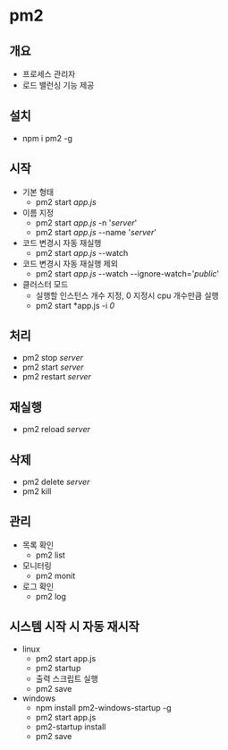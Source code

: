 # pm2

## 개요
- 프로세스 관리자
- 로드 밸런싱 기능 제공

## 설치
- npm i pm2 -g

## 시작
- 기본 형태
  - pm2 start *app.js*
- 이름 지정
  - pm2 start *app.js* -n '*server*'
  - pm2 start *app.js* --name '*server*'
- 코드 변경시 자동 재실행
  - pm2 start *app.js* --watch
- 코드 변경시 자동 재실행 제외
  - pm2 start *app.js* --watch --ignore-watch='*public*'
- 클러스터 모드
  - 실행할 인스턴스 개수 지정, 0 지정시 cpu 개수만큼 실행
  - pm2 start *app.js -i *0*

## 처리
- pm2 stop *server*
- pm2 start *server*
- pm2 restart *server*

## 재실행
- pm2 reload *server*

## 삭제
- pm2 delete *server*
- pm2 kill

## 관리
- 목록 확인
  - pm2 list
- 모니터링
  - pm2 monit
- 로그 확인
  - pm2 log

## 시스템 시작 시 자동 재시작
- linux
  - pm2 start app.js
  - pm2 startup
  - 출력 스크립트 실행
  - pm2 save
- windows
  - npm install pm2-windows-startup -g
  - pm2 start app.js
  - pm2-startup install
  - pm2 save
